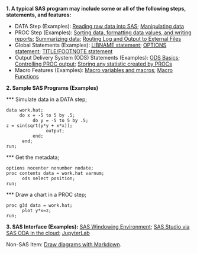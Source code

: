 **1. A typical SAS program may include some or all of the following steps, statements, and features:**

-   DATA Step (Examples): [Reading raw data into SAS](https://blogs.sas.com/content/sgf/2021/02/18/turning-text-files-into-sas-data-sets-6-common-problems-and-their-solutions/?utm_source=feedburner&utm_medium=feed&utm_campaign=Feed:+TheSasTrainingPost+(The+SAS+Learning+Post+-%3e+SAS+Users)); [Manipulating data](https://documentation.sas.com/doc/en/pgmsascdc/9.4_3.5/lepg/n0as7mypc9a9pkn1qfj1316b2ics.htm)
-   PROC Step (Examples): [Sorting data, formatting data values, and writing reports](https://www.sas.com/content/dam/SAS/support/en/sas-global-forum-proceedings/2019/3068-2019.pdf); [Summarizing data](https://www.sas.com/content/dam/SAS/support/en/sas-global-forum-proceedings/2020/4092-2020.pdf); [Routing Log and Output to External Files](https://documentation.sas.com/doc/en/pgmsascdc/9.4_3.5/proc/p1hwvc03z4tqlkn1owzhzo8e7ulu.htm)
-   Global Statements (Examples): [LIBNAME statement](https://documentation.sas.com/?docsetId=lestmtsref&docsetTarget=n1nk65k2vsfmxfn1wu17fntzszbp.htm&docsetVersion=9.4&locale=en); [OPTIONS statement](https://documentation.sas.com/?docsetId=lesysoptsref&docsetTarget=n0xqwo95drfa24n1hm5nlss33a3s.htm&docsetVersion=9.4&locale=en); [TITLE/FOOTNOTE statement](https://documentation.sas.com/?docsetId=grstatproc&docsetTarget=n1ukd9sqgqiwwhn1mrx4c1rbse1j.htm&docsetVersion=9.4&locale=en)
-   Output Delivery System (ODS) Statements (Examples): [ODS Basics](https://support.sas.com/resources/papers/proceedings/proceedings/sugi29/245-29.pdf); [Controlling PROC output](https://sasnrd.com/sas-ods-trace-select-exclude/); [Storing any statistic created by PROCs](https://blogs.sas.com/content/iml/2017/01/09/ods-output-any-statistic.html)
-   Macro Features (Examples): [Macro variables and macros](https://www.sas.com/content/dam/SAS/support/en/sas-global-forum-proceedings/2019/3511-2019.pdf); [Macro Functions](https://blogs.sas.com/content/sgf/2020/04/22/how-to-create-and-use-sas-macro-functions/)

**2. Sample SAS Programs (Examples)**

\*\*\* Simulate data in a DATA step;

```
data work.hat;
     do x = -5 to 5 by .5;
          do y = -5 to 5 by .5;
z = sin(sqrt(y*y + x*x));
               output;
          end;
      end;
run;
```

\*\*\* Get the metadata;

```
options nocenter nonumber nodate;
proc contents data = work.hat varnum;
      ods select position;
run;
```

\*\*\* Draw a chart in a PROC step;

```
proc g3d data = work.hat;
      plot y*x=z;
run;
```

**3. SAS Interface (Examples):** [SAS Windowing Environment](https://documentation.sas.com/doc/en/pgmsascdc/9.4_3.5/lepg/p1g1z9eg910jban14ka4q6piemof.htm); [SAS Studio via SAS ODA in the cloud](https://libguides.library.kent.edu/SAS/OnDemand); [JupyterLab](https://communities.sas.com/t5/SAS-Communities-Library/Installing-SASPy-Kernel-for-Jupyter-Notebooks-and-Jupyter-Lab/ta-p/464873)

Non-SAS Item: [Draw diagrams with Markdown](https://support.typora.io/Draw-Diagrams-With-Markdown/#flowchart-curve).
